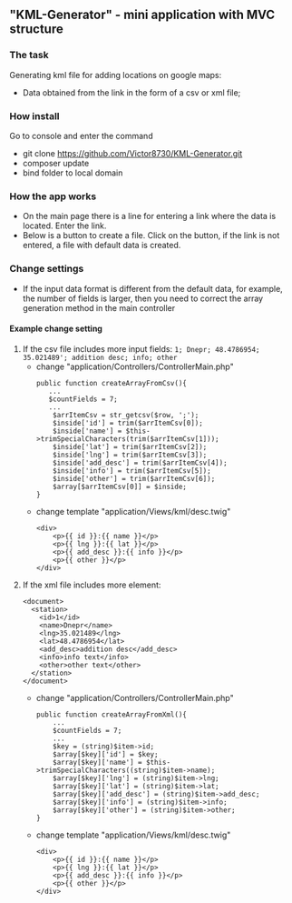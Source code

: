 ﻿## "KML-Generator" - mini application with MVC structure

### The task

Generating kml file for adding locations on google maps:
- Data obtained from the link in the form of a csv or xml file;

### How install

Go to console and enter the command
- git clone https://github.com/Victor8730/KML-Generator.git
- composer update
- bind folder to local domain

### How the app works

- On the main page there is a line for entering a link where the data is located. 
Enter the link.
- Below is a button to create a file. 
Click on the button, if the link is not entered, a file with default data is created.


### Change settings

- If the input data format is different from the default data, for example, the number of fields is larger, then you need to correct the array generation method in the main controller

#### Example change setting 

1. If the csv file includes more input fields: `1; Dnepr; 48.4786954; 35.021489'; addition desc; info; other`
    - change "application/Controllers/ControllerMain.php"
        ```
      public function createArrayFromCsv(){
           ... 
           $countFields = 7;
           ...
            $arrItemCsv = str_getcsv($row, ';');
            $inside['id'] = trim($arrItemCsv[0]);
            $inside['name'] = $this->trimSpecialCharacters(trim($arrItemCsv[1]));
            $inside['lat'] = trim($arrItemCsv[2]);
            $inside['lng'] = trim($arrItemCsv[3]);
            $inside['add_desc'] = trim($arrItemCsv[4]);
            $inside['info'] = trim($arrItemCsv[5]);
            $inside['other'] = trim($arrItemCsv[6]);
            $array[$arrItemCsv[0]] = $inside;
      }
        ```
   - change template "application/Views/kml/desc.twig"
        ```
        <div>
            <p>{{ id }}:{{ name }}</p>
            <p>{{ lng }}:{{ lat }}</p>
            <p>{{ add_desc }}:{{ info }}</p>
            <p>{{ other }}</p>
        </div>
        ```
1. If the xml file includes more element:  
    ```<?xml version="1.0" encoding="utf-8"?>
    <document>
      <station>
        <id>1</id>
        <name>Dnepr</name>
        <lng>35.021489</lng>
        <lat>48.4786954</lat>
        <add_desc>addition desc</add_desc>
        <info>info text</info>
        <other>other text</other>
      </station>
    </document>
    ```
    - change "application/Controllers/ControllerMain.php"
        ```
      public function createArrayFromXml(){
            ...
            $countFields = 7;
            ...
            $key = (string)$item->id;
            $array[$key]['id'] = $key;
            $array[$key]['name'] = $this->trimSpecialCharacters((string)$item->name);
            $array[$key]['lng'] = (string)$item->lng;
            $array[$key]['lat'] = (string)$item->lat;
            $array[$key]['add_desc'] = (string)$item->add_desc;
            $array[$key]['info'] = (string)$item->info;
            $array[$key]['other'] = (string)$item->other;
      }
        ```
   - change template "application/Views/kml/desc.twig"
        ```
        <div>
            <p>{{ id }}:{{ name }}</p>
            <p>{{ lng }}:{{ lat }}</p>
            <p>{{ add_desc }}:{{ info }}</p>
            <p>{{ other }}</p>
        </div>
        ```

